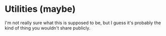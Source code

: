 # Utilities (maybe)

I'm not really sure what this is supposed to be, but I guess it's probably the kind of thing you wouldn't share publicly.
